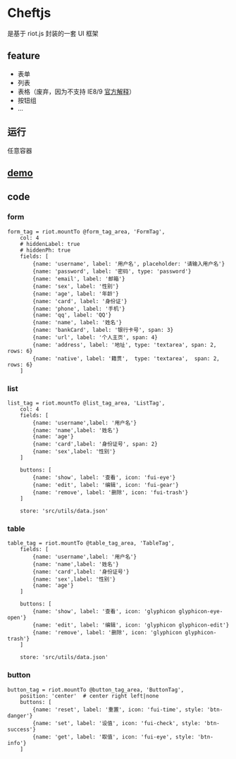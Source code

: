 # Cheftjs
是基于 riot.js 封装的一套 UI 框架

## feature
* 表单
* 列表
* 表格（废弃，因为不支持 IE8/9 [官方解释](https://muut.com/riotjs/download.html#known-issues)）
* 按钮组
* ...

## 运行
任意容器

## [demo](http://riot.cheft.cn)

## code

### form

    form_tag = riot.mountTo @form_tag_area, 'FormTag',
        col: 4
        # hiddenLabel: true
        # hiddenPh: true
        fields: [
            {name: 'username', label: '用户名', placeholder: '请输入用户名'}
            {name: 'password', label: '密码', type: 'password'}
            {name: 'email', label: '邮箱'}
            {name: 'sex', label: '性别'}
            {name: 'age', label: '年龄'}
            {name: 'card', label: '身份证'}
            {name: 'phone', label: '手机'}
            {name: 'qq', label: 'QQ'}
            {name: 'name', label: '姓名'}
            {name: 'bankCard', label: '银行卡号', span: 3}
            {name: 'url', label: '个人主页', span: 4}
            {name: 'address', label: '地址', type: 'textarea', span: 2, rows: 6}
            {name: 'native', label: '籍贯',  type: 'textarea',  span: 2, rows: 6}
        ]


### list

    list_tag = riot.mountTo @list_tag_area, 'ListTag',
        col: 4
        fields: [
            {name: 'username',label: '用户名'}
            {name: 'name',label: '姓名'}
            {name: 'age'}
            {name: 'card',label: '身份证号', span: 2}
            {name: 'sex',label: '性别'}
        ]

        buttons: [
            {name: 'show', label: '查看', icon: 'fui-eye'}
            {name: 'edit', label: '编辑', icon: 'fui-gear'}
            {name: 'remove', label: '删除', icon: 'fui-trash'}
        ]

        store: 'src/utils/data.json'


### table

    table_tag = riot.mountTo @table_tag_area, 'TableTag',
        fields: [
            {name: 'username',label: '用户名'}
            {name: 'name',label: '姓名'}
            {name: 'card',label: '身份证号'}
            {name: 'sex',label: '性别'}
            {name: 'age'}
        ]

        buttons: [
            {name: 'show', label: '查看', icon: 'glyphicon glyphicon-eye-open'}
            {name: 'edit', label: '编辑', icon: 'glyphicon glyphicon-edit'}
            {name: 'remove', label: '删除', icon: 'glyphicon glyphicon-trash'}
        ]

        store: 'src/utils/data.json'

### button

    button_tag = riot.mountTo @button_tag_area, 'ButtonTag',
        position: 'center'  # center right left|none
        buttons: [
            {name: 'reset', label: '重置', icon: 'fui-time', style: 'btn-danger'}
            {name: 'set', label: '设值', icon: 'fui-check', style: 'btn-success'}
            {name: 'get', label: '取值', icon: 'fui-eye', style: 'btn-info'}
        ]
